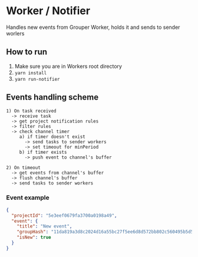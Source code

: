 # Worker / Notifier

Handles new events from Grouper Worker, holds it and sends to sender worlers

## How to run  

1. Make sure you are in Workers root directory
3. `yarn install`
4. `yarn run-notifier`


## Events handling scheme

```
1) On task received
  -> receive task
  -> get project notification rules
  -> filter rules
  -> check channel timer
     a) if timer doesn't exist
       -> send tasks to sender workers
       -> set timeout for minPeriod
     b) if timer exists
       -> push event to channel's buffer

2) On timeout
  -> get events from channel's buffer
  -> flush channel's buffer
  -> send tasks to sender workers
```

### Event example

```json
{
  "projectId": "5e3eef0679fa3700a0198a49",
  "event": {
    "title": "New event",
    "groupHash": "11da819a3d8c2024d16a55bc27f5ee6d8d572bb802c560495b5d546ad90b6fbb",
    "isNew": true
  }
}
```
